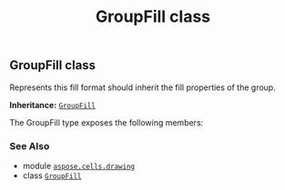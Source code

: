 ﻿---
title: GroupFill class
second_title: Aspose.Cells for Python via .NET API References
description: 
type: docs
weight: 240
url: /aspose.cells.drawing/groupfill/
is_root: false
---

## GroupFill class

Represents this fill format should inherit the fill properties of the group.



**Inheritance:** [`GroupFill`](/cells/python-net/aspose.cells.drawing/groupfill)



The GroupFill type exposes the following members:


### See Also
* module [`aspose.cells.drawing`](..)
* class [`GroupFill`](/cells/python-net/aspose.cells.drawing/groupfill)
